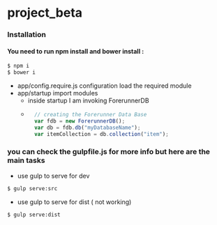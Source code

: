 # project_beta

### Installation


#### You need to run npm install and bower install :

```sh
$ npm i 
$ bower i
```
 * app/config.require.js configuration  load the required module
 * app/startup import modules 
    * inside startup I am invoking ForerunnerDB
    * ```javascript
        // creating the Forerunner Data Base
        var fdb = new ForerunnerDB();
        var db = fdb.db("myDatabaseName");
        var itemCollection = db.collection("item");
        ```
        
 ### you can check the gulpfile.js for more info but here are the main tasks
 * use gulp to serve for dev

```sh
$ gulp serve:src
```
*  use gulp to serve for dist ( not working)
```sh
$ gulp serve:dist
```


